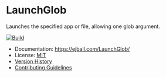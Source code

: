 # LaunchGlob

Launches the specified app or file, allowing one glob argument.

[![Build](https://github.com/ejball/LaunchGlob/workflows/Build/badge.svg)](https://github.com/ejball/LaunchGlob/actions?query=workflow%3ABuild)

* Documentation: https://ejball.com/LaunchGlob/
* License: [MIT](LICENSE)
* [Version History](VersionHistory.md)
* [Contributing Guidelines](CONTRIBUTING.md)
